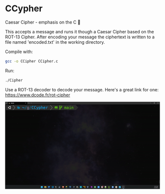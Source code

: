 # CCypher

Caesar Cipher - emphasis on the C 🙂

This accepts a message and runs it though a Caesar Cipher based on the ROT-13 Cipher. After encoding your message the ciphertext is written to a file named 'encoded.txt' in the working directory.

Compile with: 
```bash
gcc -o CCipher CCipher.c
```

Run: 
```bash
./Cipher
```
  
Use a ROT-13 decoder to decode your message.
Here's a great link for one: https://www.dcode.fr/rot-cipher

![Alt text](./demo-001.gif?raw=true "Demo 1")
